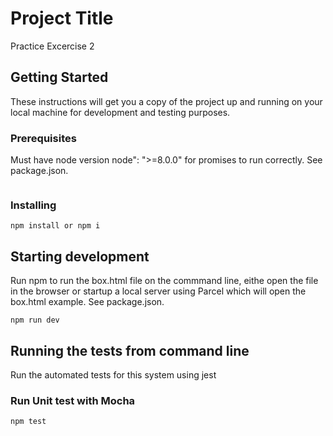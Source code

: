 # Project Title

Practice Excercise 2

## Getting Started

These instructions will get you a copy of the project up and running on your local machine for development and testing purposes. 

### Prerequisites

Must have node version node": ">=8.0.0" for promises to run correctly. 
See package.json.

```
```

### Installing

```
npm install or npm i
```

## Starting development 
 
Run npm to run the box.html file on the commmand line, eithe open the file in the browser or startup a local server using Parcel which will open the box.html example. See package.json.

```
npm run dev
```

## Running the tests from command line

Run the automated tests for this system using jest

### Run Unit test with Mocha

```
npm test
```